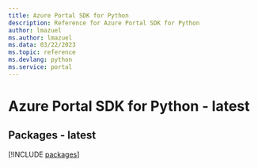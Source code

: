 ```yaml
---
title: Azure Portal SDK for Python
description: Reference for Azure Portal SDK for Python
author: lmazuel
ms.author: lmazuel
ms.data: 03/22/2023
ms.topic: reference
ms.devlang: python
ms.service: portal
---
```

# Azure Portal SDK for Python - latest
## Packages - latest
[!INCLUDE [packages](portal-index.md)]